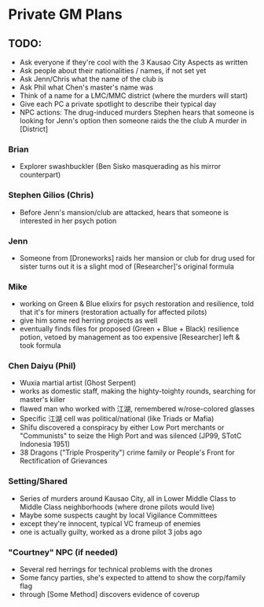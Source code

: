 # Private GM Plans

## TODO:
  - Ask everyone if they're cool with the 3 Kausao City Aspects as written
  - Ask people about their nationalities / names, if not set yet
  - Ask Jenn/Chris what the name of the club is
  - Ask Phil what Chen's master's name was
  - Think of a name for a LMC/MMC district (where the murders will start)
  - Give each PC a private spotlight to describe their typical day
  - NPC actions:
    The drug-induced murders
    Stephen hears that someone is looking for Jenn's option
      then someone raids the the club
    A murder in [District]

### Brian
  - Explorer swashbuckler (Ben Sisko masquerading as his mirror counterpart)

### Stephen Gilios (Chris)
  - Before Jenn's mansion/club are attacked, hears that someone is interested in her psych potion

### Jenn
  - Someone from [Droneworks] raids her mansion or club for drug used for sister turns out it is a slight mod of [Researcher]'s original formula

### Mike
  - working on Green & Blue elixirs for psych restoration and resilience, told that it's for miners (restoration actually for affected pilots)
  - give him some red herring projects as well
  - eventually finds files for proposed (Green + Blue + Black) resilience potion, vetoed by management as too expensive [Researcher] left & took formula

### Chen Daiyu (Phil)
  - Wuxia martial artist (Ghost Serpent)
  - works as domestic staff, making the highty-toighty rounds, searching for master's killer
  - flawed man who worked with 江湖, remembered w/rose-colored glasses
  - Specific 江湖 cell was political/national (like Triads or Mafia)
  - Shīfu discovered a conspiracy by either Low Port merchants or "Communists" to seize the High Port and was silenced (JP99, STotC Indonesia 1951)
  - 38 Dragons ("Triple Prosperity") crime family or People's Front for Rectification of Grievances

### Setting/Shared
  - Series of murders around Kausao City, all in Lower Middle Class to Middle Class neighborhoods (where drone pilots would live)
  - Maybe some suspects caught by local Vigilance Committees
  - except they're innocent, typical VC frameup of enemies
  - one is actually guilty, worked as a drone pilot 3 jobs ago

### "Courtney" NPC (if needed)
  - Several red herrings for technical problems with the drones
  - Some fancy parties, she's expected to attend to show the corp/family flag
  - through [Some Method] discovers evidence of coverup

